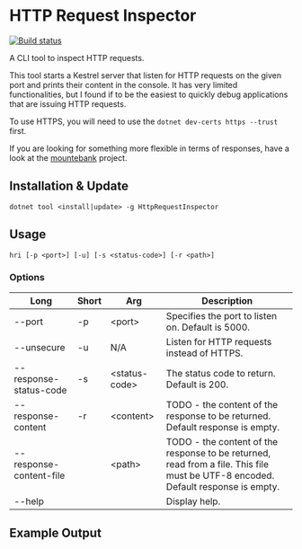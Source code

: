 # HTTP Request Inspector

[![Build status](https://ci.appveyor.com/api/projects/status/id0ob1757ut2ierw?svg=true)](https://ci.appveyor.com/project/Pvlerick/httprequestinspector)

A CLI tool to inspect HTTP requests.

This tool starts a Kestrel server that listen for HTTP requests on the given port and prints their content in the console.
It has very limited functionalities, but I found if to be the easiest to quickly debug applications that are issuing HTTP requests.

To use HTTPS, you will need to use the ```dotnet dev-certs https --trust``` first.

If you are looking for something more flexible in terms of responses, have a look at the [mountebank](http://www.mbtest.org/) project.

## Installation & Update

```dotnet tool <install|update> -g HttpRequestInspector```

## Usage

```hri [-p <port>] [-u] [-s <status-code>] [-r <path>]```

### Options

Long | Short | Arg | Description
--- | --- | --- | ---
--port | -p | &lt;port&gt; | Specifies the port to listen on. Default is 5000.
--unsecure | -u | N/A | Listen for HTTP requests instead of HTTPS.
--response-status-code | -s | &lt;status-code&gt; | The status code to return. Default is 200.
--response-content | -r | &lt;content&gt; | TODO - the content of the response to be returned. Default response is empty.
--response-content-file | | &lt;path&gt; | TODO - the content of the response to be returned, read from a file. This file must be UTF-8 encoded. Default response is empty.
--help | | | Display help.

## Example Output
